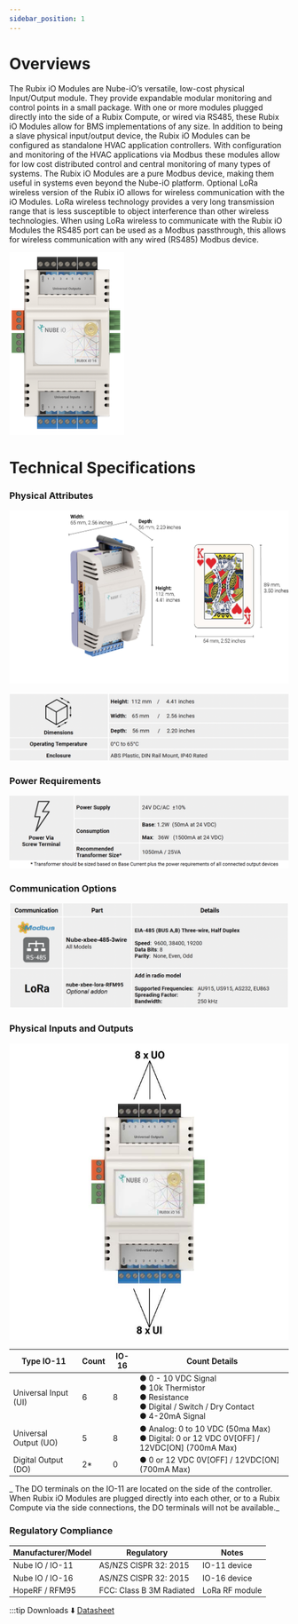 ```yaml
---
sidebar_position: 1
---
```



# Overviews

The Rubix iO Modules are Nube-iO’s versatile, low-cost physical Input/Output module. They
provide expandable modular monitoring and control points in a small package.
With one or more modules plugged directly into the side of a Rubix Compute, or wired via RS485,
these Rubix iO Modules allow for BMS implementations of any size.
In addition to being a slave physical input/output device, the Rubix iO Modules can be configured
as standalone HVAC application controllers. With configuration and monitoring of the HVAC
applications via Modbus these modules allow for low cost distributed control and central
monitoring of many types of systems.
The Rubix iO Modules are a pure Modbus device, making them useful in systems even beyond
the Nube-iO platform.
Optional LoRa wireless version of the Rubix iO allows for wireless communication with the iO
Modules. LoRa wireless technology provides a very long transmission range that is less
susceptible to object interference than other wireless technologies.
When using LoRa wireless to communicate with the Rubix iO Modules the RS485 port can be
used as a Modbus passthrough, this allows for wireless communication with any wired (RS485)
Modbus device.

![max200px](../../../img/io-16.png)

# Technical Specifications

### Physical Attributes 

![io-16-size.jpg](img/io-16-size.jpg)

![dimensions-t.png](img/dimensions-t.png)

### Power Requirements

![power-t.png](img/power-t.png)

### Communication Options

![communication-t.png](img/communication-t.png)

### Physical Inputs and Outputs

![max400px](img/physical-inputs-outputs.jpg)

| Type IO-11            	| Count 	| IO-16 	| Count Details                                                                                      	|
|-----------------------	|-------	|-------	|----------------------------------------------------------------------------------------------------	|
|  Universal Input (UI) 	|   6   	|   8   	| ● 0 - 10 VDC Signal <br/> ● 10k Thermistor <br/> ● Resistance <br/> ● Digital / Switch / Dry Contact <br/> ● 4-20mA Signal 	|
| Universal Output (UO) 	|   5   	|   8   	| ● Analog: 0 to 10 VDC (50ma Max) <br/> ● Digital: 0 or 12 VDC 0V[OFF] / 12VDC[ON] (700mA Max)            	|
|  Digital Output (DO)  	|   2*  	|   0   	| ● 0 or 12 VDC 0V[OFF] / 12VDC[ON] (700mA Max)                                                      	|
_ The DO terminals on the IO-11 are located on the side of the controller. When Rubix iO Modules are plugged directly
into each other, or to a Rubix Compute via the side connections, the DO terminals will not be available._

### Regulatory Compliance ###

| **Manufacturer/Model** 	| **Regulatory**           	| **Notes**      	|
|------------------------	|--------------------------	|----------------	|
| Nube IO / IO-11        	| AS/NZS CISPR 32: 2015    	| IO-11 device   	|
| Nube IO / IO-16        	| AS/NZS CISPR 32: 2015    	| IO-16 device   	|
| HopeRF / RFM95         	| FCC: Class B 3M Radiated 	| LoRa RF module 	|





:::tip Downloads
:arrow_down: [Datasheet](https://raw.githubusercontent.com/NubeIO/rubix-docs/master/pdfs/hardware/io-modules/Rubix%20IO-16%20-%20Datasheet.pdf)






[def]: img/dimensions-t.png